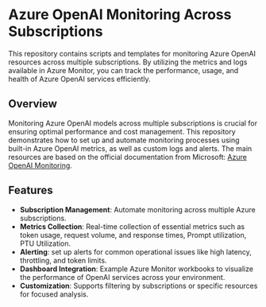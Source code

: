 # Azure OpenAI Monitoring Across Subscriptions
This repository contains scripts and templates for monitoring Azure OpenAI resources across multiple subscriptions. By utilizing the metrics and logs available in Azure Monitor, you can track the performance, usage, and health of Azure OpenAI services efficiently.
## Overview
Monitoring Azure OpenAI models across multiple subscriptions is crucial for ensuring optimal performance and cost management. This repository demonstrates how to set up and automate monitoring processes using built-in Azure OpenAI metrics, as well as custom logs and alerts.
The main resources are based on the official documentation from Microsoft: [Azure OpenAI Monitoring](https://learn.microsoft.com/en-us/azure/ai-services/openai/how-to/monitor-openai?WT.mc_id=Portal-fx#azure-openai-metrics).


## Features
- **Subscription Management**: Automate monitoring across multiple Azure subscriptions.
- **Metrics Collection**: Real-time collection of essential metrics such as token usage, request volume, and response times, Prompt utilization, PTU Utilization.
- **Alerting**: set up alerts for common operational issues like high latency, throttling, and token limits.
- **Dashboard Integration**: Example Azure Monitor workbooks to visualize the performance of OpenAI services across your environment.
- **Customization**: Supports filtering by subscriptions or specific resources for focused analysis.